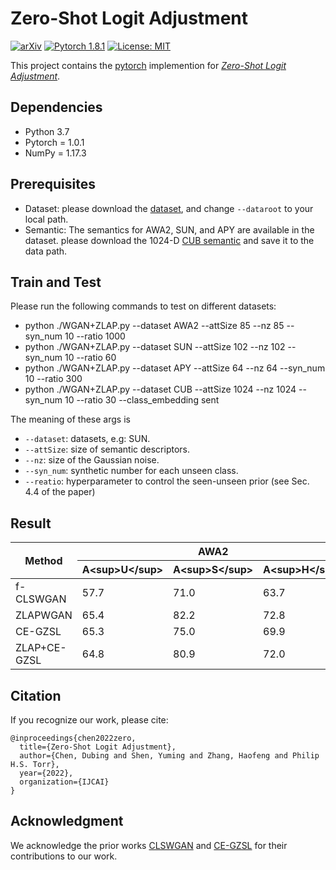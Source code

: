 # Zero-Shot Logit Adjustment
[![arXiv](https://img.shields.io/badge/stat.ML-arXiv%3A2204.11822-B31B1B.svg)](https://arxiv.org/abs/2204.11822)
[![Pytorch 1.8.1](https://img.shields.io/badge/pytorch-1.0.1-blue.svg)](https://pytorch.org/)
[![License: MIT](https://img.shields.io/badge/License-MIT-yellow.svg)](https://github.com/cdb342/IJCAI-2022-ZLA)

This project contains the [pytorch](http://pytorch.org/) implemention for [*Zero-Shot Logit Adjustment*](https://arxiv.org/abs/2204.11822).

## Dependencies
- Python 3.7
- Pytorch = 1.0.1
- NumPy = 1.17.3
## Prerequisites
- Dataset: please download the [dataset](https://www.mpi-inf.mpg.de/departments/computer-vision-and-machine-learning/research/zero-shot-learning/zero-shot-learning-the-good-the-bad-and-the-ugly), and change `--dataroot` to your local path.
- Semantic: The semantics for AWA2, SUN, and APY are available in the dataset. please download the 1024-D [CUB semantic](https://github.com/Hanzy1996/CE-GZSL) and save it to the data path.

## Train and Test
Please run the following commands to test on different datasets:

- python ./WGAN+ZLAP.py --dataset AWA2 --attSize 85 --nz 85 --syn_num 10 --ratio 1000  
- python ./WGAN+ZLAP.py --dataset SUN --attSize 102 --nz 102 --syn_num 10 --ratio 60  
- python ./WGAN+ZLAP.py --dataset APY --attSize 64 --nz 64 --syn_num 10 --ratio 300  
- python ./WGAN+ZLAP.py --dataset CUB --attSize 1024 --nz 1024 --syn_num 10 --ratio 30 --class_embedding sent

The meaning of these args is

- `--dataset`: datasets, e.g: SUN.  
- `--attSize`: size of semantic descriptors.  
- `--nz`: size of the Gaussian noise.  
- `--syn_num`: synthetic number for each unseen class.  
- `--reatio`: hyperparameter to control the seen-unseen prior (see Sec. 4.4 of the paper)

## Result
<table>
<thead>
  <tr>
    <th rowspan="2">Method</th>
    <th colspan="3">AWA2</th>
    <th colspan="3">CUB</th>
    <th colspan="3">SUN</th>
    <th colspan="3">APY</th>
  </tr>
  <tr>
    <th>A&lt;sup&gt;U&lt;/sup&gt;</th>
    <th>A&lt;sup&gt;S&lt;/sup&gt;</th>
    <th>A&lt;sup&gt;H&lt;/sup&gt;</th>
    <th>A&lt;sup&gt;U&lt;/sup&gt;</th>
    <th>A&lt;sup&gt;S&lt;/sup&gt;</th>
    <th>A&lt;sup&gt;H&lt;/sup&gt;</th>
    <th>A&lt;sup&gt;U&lt;/sup&gt;</th>
    <th>A&lt;sup&gt;S&lt;/sup&gt;</th>
    <th>A&lt;sup&gt;H&lt;/sup&gt;</th>
    <th>A&lt;sup&gt;U&lt;/sup&gt;</th>
    <th>A&lt;sup&gt;S&lt;/sup&gt;</th>
    <th>A&lt;sup&gt;H&lt;/sup&gt;</th>
  </tr>
</thead>
<tbody>
  <tr>
    <td>f-CLSWGAN</td>
    <td>57.7</td>
    <td>71.0</td>
    <td>63.7</td>
    <td>59.4</td>
    <td>63.3</td>
    <td>61.3</td>
    <td>46.2</td>
    <td>35.2</td>
    <td>40.0</td>
    <td>32.5</td>
    <td>57.2</td>
    <td>41.5</td>
  </tr>
  <tr>
    <td>ZLAPWGAN</td>
    <td>65.4</td>
    <td>82.2</td>
    <td>72.8</td>
    <td>73.0</td>
    <td>64.8</td>
    <td>68.7</td>
    <td>50.1</td>
    <td>38.0</td>
    <td>43.2</td>
    <td>40.2</td>
    <td>53.8</td>
    <td>46.0</td>
  </tr>
  <tr>
    <td>CE-GZSL</td>
    <td>65.3</td>
    <td>75.0</td>
    <td>69.9</td>
    <td>66.9</td>
    <td>65.9</td>
    <td>66.4</td>
    <td>52.4</td>
    <td>34.3</td>
    <td>41.5</td>
    <td>28.3</td>
    <td>65.8</td>
    <td>39.6</td>
  </tr>
  <tr>
    <td>ZLAP+CE-GZSL</td>
    <td>64.8</td>
    <td>80.9</td>
    <td>72.0</td>
    <td>71.2</td>
    <td>66.2</td>
    <td>68.6</td>
    <td>50.9</td>
    <td>35.7</td>
    <td>42.0</td>
    <td>38.3</td>
    <td>60.9</td>
    <td>47.0</td>
  </tr>
</tbody>
</table>

## Citation
If you recognize our work, please cite:  

    @inproceedings{chen2022zero,  
      title={Zero-Shot Logit Adjustment},  
      author={Chen, Dubing and Shen, Yuming and Zhang, Haofeng and Philip H.S. Torr},  
      year={2022},  
      organization={IJCAI}  
    }
    
## Acknowledgment
We acknowledge the prior works [CLSWGAN](https://www.mpi-inf.mpg.de/departments/computer-vision-and-machine-learning/research/zero-shot-learning/feature-generating-networks-for-zero-shot-learning) and [CE-GZSL](https://github.com/Hanzy1996/CE-GZSL) for their contributions to our work.

